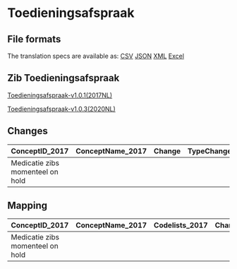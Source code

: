 # Toedieningsafspraak
## File formats

The translation specs are available as: 
[CSV](../csv/Toedieningsafspraak.csv) [JSON](../json/Toedieningsafspraak.json) [XML](../xml/Toedieningsafspraak.xml) [Excel](../excel/Toedieningsafspraak.xlsx)



## Zib Toedieningsafspraak

[Toedieningsafspraak-v1.0.1(2017NL)](https://zibs.nl/wiki/Toedieningsafspraak-v1.0.1(2017NL))

[Toedieningsafspraak-v1.0.3(2020NL)](https://zibs.nl/wiki/Toedieningsafspraak-v1.0.3(2020NL))









## Changes

| ConceptID_2017                   | ConceptName_2017   | Change   | TypeChange   | Impact_heen   | TRANSLATIE_spec_heen   | Impact_terug   | TRANSLATIE_spec_terug   | Omschrijving   |
|:---------------------------------|:-------------------|:---------|:-------------|:--------------|:-----------------------|:---------------|:------------------------|:---------------|
| Medicatie zibs momenteel on hold |                    |          |              |               |                        |                |                         |                |

## Mapping

| ConceptID_2017                   | ConceptName_2017   | Codelists_2017   | Change   | ConceptID_2020                   | ConceptName_2020   | Codelists_2020   | Bits   | Omschrijving   | TypeChange   | Impact_heen   | TRANSLATIE_spec_heen   | Impact_terug   | TRANSLATIE_spec_terug   |
|:---------------------------------|:-------------------|:-----------------|:---------|:---------------------------------|:-------------------|:-----------------|:-------|:---------------|:-------------|:--------------|:-----------------------|:---------------|:------------------------|
| Medicatie zibs momenteel on hold |                    |                  |          | Medicatie zibs momenteel on hold |                    |                  |        |                |              |               |                        |                |                         |

